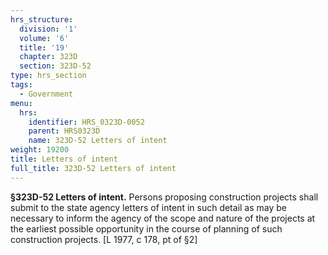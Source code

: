 ```yaml
---
hrs_structure:
  division: '1'
  volume: '6'
  title: '19'
  chapter: 323D
  section: 323D-52
type: hrs_section
tags:
  - Government
menu:
  hrs:
    identifier: HRS_0323D-0052
    parent: HRS0323D
    name: 323D-52 Letters of intent
weight: 19200
title: Letters of intent
full_title: 323D-52 Letters of intent
---
```

**§323D-52 Letters of intent.** Persons proposing construction projects shall submit to the state agency letters of intent in such detail as may be necessary to inform the agency of the scope and nature of the projects at the earliest possible opportunity in the course of planning of such construction projects. [L 1977, c 178, pt of §2]